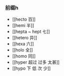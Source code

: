 ### 前缀h
- [[hecto 百]]
- [[hemi  半]]
- [[hepta ~ hept 七]]
- [[hetero 异]]
- [[hexa  六]]
- [[holo 全]]
- [[homo 同]]
- [[hyper 超过 过多 太甚]]
- [[hypo 下 低 次 少]]